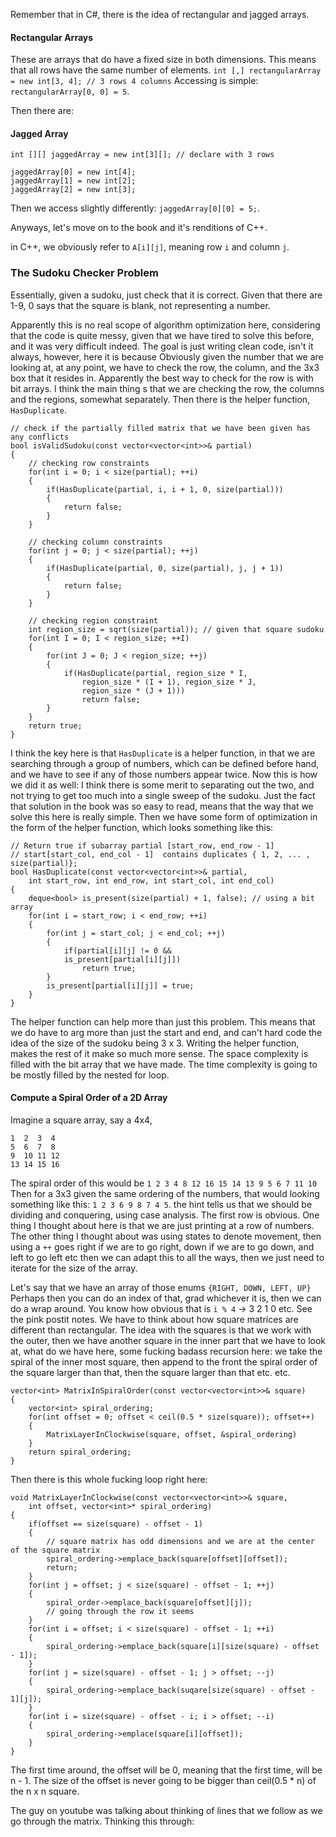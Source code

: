 Remember that in C#, there is the idea of rectangular and jagged arrays. 
#### Rectangular Arrays
These are arrays that do have a fixed size in both dimensions. This means that all rows have the same number of elements. 
`int [,] rectangularArray = new int[3, 4]; // 3 rows 4 columns`
Accessing is simple: `rectangularArray[0, 0] = 5`. 

Then there are: 
#### Jagged Array 
`int [][] jaggedArray = new int[3][]; // declare with 3 rows` 
```
jaggedArray[0] = new int[4];
jaggedArray[1] = new int[2];
jaggedArray[2] = new int[3];
```
Then we access slightly differently: 
`jaggedArray[0][0] = 5;`. 

Anyways, let's move on to the book and it's renditions of C++. 

in C++, we obviously refer to `A[i][j]`, meaning row `i` and column `j`. 

### The Sudoku Checker Problem
Essentially, given a sudoku, just check that it is correct. 
Given that there are 1-9, 0 says that the square is blank, not representing a number. 

Apparently this is no real scope of algorithm optimization here, considering that the code is quite messy, given that we have tired to solve this before, and it was very difficult indeed. 
The goal is just writing clean code, isn't it always, however, here it is because 
Obviously given the number that we are looking at, at any point, we have to check the row, the column, and the 3x3 box that it resides in. 
Apparently the best way to check for the row is with bit arrays. 
I think the main thing s that we are checking the row, the columns and the regions, somewhat separately. 
Then there is the helper function, `HasDuplicate`.
```
// check if the partially filled matrix that we have been given has any conflicts
bool isValidSudoku(const vector<vector<int>>& partial)
{ 
	// checking row constraints
	for(int i = 0; i < size(partial); ++i)
	{ 
		if(HasDuplicate(partial, i, i + 1, 0, size(partial)))
		{ 
			return false;
		}
	}

	// checking column constraints
	for(int j = 0; j < size(partial); ++j)
	{ 
		if(HasDuplicate(partial, 0, size(partial), j, j + 1))
		{ 
			return false;
		}
	}

	// checking region constraint
	int region_size = sqrt(size(partial)); // given that square sudoku
	for(int I = 0; I < region_size; ++I)
	{ 
		for(int J = 0; J < region_size; ++j)
		{ 
			if(HasDuplicate(partial, region_size * I, 
				region_size * (I + 1), region_size * J,
				region_size * (J + 1)))
				return false;
		}
	}
	return true;
}
```
I think the key here is that `HasDuplicate` is a helper function, in that we are searching through a group of numbers, which can be defined before hand, and we have to see if any of those numbers appear twice. 
Now this is how we did it as well: 
I think there is some merit to separating out the two, and not trying to get too much into a single sweep of the sudoku. 
Just the fact that solution in the book was so easy to read, means that the way that we solve this here is really simple. 
Then we have some form of optimization in the form of the helper function, which looks something like this: 
```
// Return true if subarray partial [start_row, end_row - 1]
// start[start_col, end_col - 1]  contains duplicates { 1, 2, ... , size(partial)};
bool HasDuplicate(const vector<vector<int>>& partial, 
	int start_row, int end_row, int start_col, int end_col)
{ 
	deque<bool> is_present(size(partial) + 1, false); // using a bit array
	for(int i = start_row; i < end_row; ++i)
	{ 
		for(int j = start_col; j < end_col; ++j)
		{ 
			if(partial[i][j] != 0 && 
			is_present[partial[i][j]])
				return true;
		}
		is_present[partial[i][j]] = true;
	}
}
```

The helper function can help more than just this problem. This means that we do have to arg more than just the start and end, and can't hard code the idea of the size of the sudoku being 3 x 3. 
Writing the helper function, makes the rest of it make so much more sense. 
The space complexity is filled with the bit array that we have made. 
The time complexity is going to be mostly filled by the nested for loop. 

#### Compute a Spiral Order of a 2D Array
Imagine a square array, say a 4x4, 
```
1  2  3  4 
5  6  7  8
9  10 11 12 
13 14 15 16
```
The spiral order of this would be `1 2 3 4 8 12 16 15 14 13 9 5 6 7 11 10`
Then for a 3x3 given the same ordering of the numbers, that would looking something like this: 
`1 2 3 6 9 8 7 4 5`. 
the hint tells us that we should be dividing and conquering, using case analysis. 
The first row is obvious. 
One thing I thought about here is that we are just printing at a row of numbers. 
The other thing I thought about was using states to denote movement, then using a `++` goes right if we are to go right, down if we are to go down, and left to go left etc then we can adapt this to all the ways, then we just need to iterate for the size of the array. 

Let's say that we have an array of those enums `{RIGHT, DOWN, LEFT, UP}`
Perhaps then you can do an index of that, grad whichever it is, then we can do a wrap around. 
You know how obvious that is `i % 4` -> 3 2 1 0 etc. 
See the pink postit notes. 
We have to think about how square matrices are different than rectangular. The idea with the squares is that we work with the outer, then we have another square in the inner part that we have to look at, what do we have here, some fucking badass recursion here: we take the spiral of the inner most square, then append to the front the spiral order of the square larger than that, then the square larger than that etc. etc. 

```
vector<int> MatrixInSpiralOrder(const vector<vector<int>>& square)
{ 
	vector<int> spiral_ordering;
	for(int offset = 0; offset < ceil(0.5 * size(square)); offset++)
	{ 
		MatrixLayerInClockwise(square, offset, &spiral_ordering)
	}
	return spiral_ordering;
}
```

Then there is this whole fucking loop right here: 
```
void MatrixLayerInClockwise(const vector<vector<int>>& square, 
	int offset, vector<int>* spiral_ordering)
{ 
	if(offset == size(square) - offset - 1)
	{ 
		// square matrix has odd dimensions and we are at the center of the square matrix
		spiral_ordering->emplace_back(square[offset][offset]);
		return;
	}
	for(int j = offset; j < size(square) - offset - 1; ++j)
	{ 
		spiral_order->emplace_back(square[offset][j]); 
		// going through the row it seems
	}
	for(int i = offset; i < size(square) - offset - 1; ++i)
	{ 
		spiral_ordering->emplace_back(square[i][size(square) - offset - 1]);
	}
	for(int j = size(square) - offset - 1; j > offset; --j)
	{ 
		spiral_ordering->emplace_back(suqare[size(square) - offset - 1][j]);
	}
	for(int i = size(square) - offset - i; i > offset; --i)
	{ 
		spiral_ordering->emplace(square[i][offset]);
	}
}
```
The first time around, the offset will be 0, meaning that the first time, will be n - 1. 
The size of the offset is never going to be bigger than ceil(0.5 * n) of the n x n square. 

The guy on youtube was talking about thinking of lines that we follow as we go through the matrix. 
Thinking this through: 

